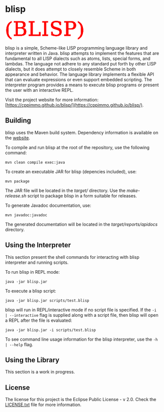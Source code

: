 # blisp

![blisp](src/site/resources/images/blisp_logo_small.png "blisp logo.")

blisp is a simple, Scheme-like LISP programming language library and interpreter
written in Java. blisp attempts to implement the features that are fundamental
to all LISP dialects such as atoms, lists, special forms, and lambdas. The
language not adhere to any standard put forth by other LISP dialects, but it
does attempt to closely resemble Scheme in both appearance and behavior. The
language library implements a flexible API that can evaluate expressions or even
support embedded scripting. The interpreter program provides a means to execute
blisp programs or present the user with an interactive REPL.

Visit the project website for more information:
[https://cppimmo.github.io/blisp/](https://cppimmo.github.io/blisp/).

## Building

blisp uses the Maven build system.  Dependency information is available on the
[website](https://cppimmo.github.io/blisp/dependencies.html).

To compile and run blisp at the root of the
repository, use the following command:

```
mvn clean compile exec:java
```
<!--
To supply cmdline args:
mvn clean compile exec:java -Dexec.args="-i"
-->

To create an executable JAR for blisp (depencies included), use:

```
mvn package
```

The JAR file will be located in the *target/* directory.  Use the
*make-release.sh* script to package blisp in a form suitable for releases.

To generate Javadoc documentation, use:

```
mvn javadoc:javadoc
```

The generated documentation will be located in the *target/reports/apidocs*
directory.

<!--
Site building:
mvn clean site

Site deployment:
mvn clean site site:stage scm-publish:publish-scm
-->

## Using the Interpreter

This section present the shell commands for interacting with blisp interpreter
and running scripts.

To run blisp in REPL mode:
```
java -jar blisp.jar
```

To execute a blisp script:
```
java -jar blisp.jar scripts/test.blisp
```

blisp will run in REPL/interactive mode if no script file is specified.  If the
`-i | --interactive` flag is supplied along with a script file, then blisp will
open a REPL after the file is evaluated:

```
java -jar blisp.jar -i scripts/test.blisp
```

To see command line usage information for the blisp interpreter, use the `-h |
--help` flag.

## Using the Library

This section is a work in progress.

## License

The license for this project is the Eclipse Public License - v 2.0.  Check the
[LICENSE.txt](LICENSE.txt) file for more information.

